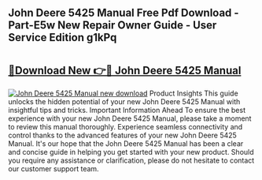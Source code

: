 ## John Deere 5425 Manual Free Pdf Download - Part-E5w New Repair Owner Guide - User Service Edition g1kPq

# <h2><a href="http://bc90842.oget.top/?id=John+Deere+5425+Manual">🔗Download New 👉🔴 John Deere 5425 Manual</a></h2>

[![John Deere 5425 Manual new download](https://i.imgur.com/5g1atiW.png)](http://bc90842.oget.top/?id=John+Deere+5425+Manual)
Product Insights This guide unlocks the hidden potential of your new John Deere 5425 Manual with insightful tips and tricks. Important Information Ahead To ensure the best experience with your new John Deere 5425 Manual, please take a moment to review this manual thoroughly. Experience seamless connectivity and control thanks to the advanced features of your new John Deere 5425 Manual. It's our hope that the John Deere 5425 Manual has been a clear and concise guide in helping you get started with your new product. Should you require any assistance or clarification, please do not hesitate to contact our customer support team.
